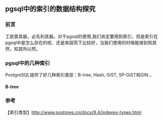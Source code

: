 ## pgsql中的索引的数据结构探究


### 前言

工欲善其器，必先利其器。对于pgsql的使用,我们肯定要用到索引，但是索引在pgsql中是怎么存在的呢、还是来探究下比较好，当我们使用的时候能做到知其然，知其所以然。

### pgsql中的几种索引

PostgreSQL提供了好几种索引类型：B-tree, Hash, GiST, SP-GiST和GIN 。

#### B-tree








### 参考
【索引类型】http://www.postgres.cn/docs/9.4/indexes-types.html   